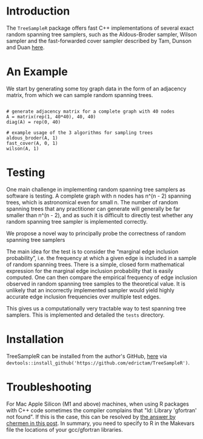 # Introduction
The `TreeSampleR` package offers fast C++ implementations of several exact random spanning tree samplers, such as the Aldous-Broder sampler, Wilson sampler and the fast-forwarded cover sampler described by Tam, Dunson and Duan [here](https://arxiv.org/pdf/2405.03096). 

# An Example
We start by generating some toy graph data in the form of an adjacency matrix, from which we can sample random spanning trees. 

```

# generate adjacency matrix for a complete graph with 40 nodes
A = matrix(rep(1, 40*40), 40, 40)
diag(A) = rep(0, 40)

# example usage of the 3 algorithms for sampling trees
aldous_broder(A, 1)
fast_cover(A, 0, 1)
wilson(A, 1)
```

# Testing

One main challenge in implementing random spanning tree samplers as software is testing. 
A complete graph with n nodes has n^(n - 2) spanning trees, which is astronomical even for small n. 
The number of random spanning trees that any practitioner can generate will generally be far smaller than n^(n - 2), and as such it is difficult to directly test whether any random spanning tree sampler is implemented correctly.  

We propose a novel way to principally probe the correctness of random spanning tree samplers

The main idea for the test is to consider the “marginal edge inclusion probability”, i.e. the frequency at which a given edge is included in a sample of random spanning trees. There is a simple, closed form mathematical expression for the marginal edge inclusion probability that is easily computed. One can then compare the empirical frequency of edge inclusion observed in random spanning tree samples to the theoretical value. It is unlikely that an incorrectly implemented sampler would yield highly accurate edge inclusion frequencies over multiple test edges.

This gives us a computationally very tractable way to test spanning tree samplers. This is implemented and detailed the `tests` directory.


# Installation 
TreeSampleR can be installed from the author's GitHub, [here](https://github.com/edrictam/TreeSampleR) via `devtools::install_github('https://github.com/edrictam/TreeSampleR')`. 

# Troubleshooting

For Mac Apple Silicon (M1 and above) machines, when using R packages with C++ code sometimes the compiler complains that "ld: Library 'gfortran' not found". If this is the case, this can be resolved by [the answer by chermen in this post](https://stackoverflow.com/questions/69639782/installing-gfortran-on-macbook-with-apple-m1-chip-for-use-in-r). In summary, you need to specify to R in the Makevars file the locations of your gcc/gfortran libraries. 

